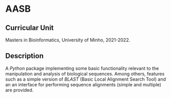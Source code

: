 # AASB

## Curricular Unit
Masters in Bioinformatics, University of Minho, 2021-2022.


## Description
A _Python_ package implementing some basic functionality relevant to the
manipulation and analysis of biological sequences. Among others, features
such as a simple version of _BLAST_ (Basic Local Alignment Search Tool) and
an an interface for performing sequence alignments (simple and multiple) are
provided.
